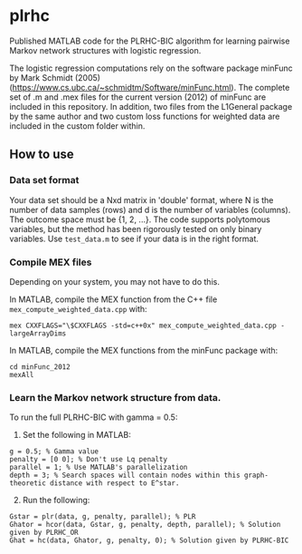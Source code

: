 # plrhc

Published MATLAB code for the PLRHC-BIC algorithm for learning pairwise Markov network structures with logistic regression.

The logistic regression computations rely on the software package minFunc by Mark Schmidt (2005) (https://www.cs.ubc.ca/~schmidtm/Software/minFunc.html). The complete set of .m and .mex files for the current version (2012) of minFunc are included in this repository. In addition, two files from the L1General package by the same author and two custom loss functions for weighted data are included in the custom folder within.

## How to use

### Data set format

Your data set should be a Nxd matrix in 'double' format, where N is the number of data samples (rows) and d is the number of variables (columns). The outcome space must be {1, 2, ...}. The code supports polytomous variables, but the method has been rigorously tested on only binary variables. Use `test_data.m` to see if your data is in the right format.

### Compile MEX files

Depending on your system, you may not have to do this.

In MATLAB, compile the MEX function from the C++ file `mex_compute_weighted_data.cpp` with:
```
mex CXXFLAGS="\$CXXFLAGS -std=c++0x" mex_compute_weighted_data.cpp -largeArrayDims
```

In MATLAB, compile the MEX functions from the minFunc package with:
```
cd minFunc_2012
mexAll
```

### Learn the Markov network structure from data.

To run the full PLRHC-BIC with gamma = 0.5:
1) Set the following in MATLAB:
```
g = 0.5; % Gamma value
penalty = [0 0]; % Don't use Lq penalty
parallel = 1; % Use MATLAB's parallelization
depth = 3; % Search spaces will contain nodes within this graph-theoretic distance with respect to E^star.
```
2) Run the following:
```
Gstar = plr(data, g, penalty, parallel); % PLR
Ghator = hcor(data, Gstar, g, penalty, depth, parallel); % Solution given by PLRHC_OR
Ghat = hc(data, Ghator, g, penalty, 0); % Solution given by PLRHC-BIC
```

